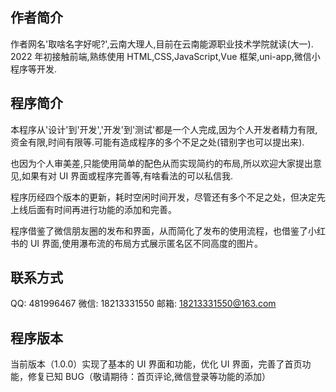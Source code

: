 ## 作者简介

作者网名'取啥名字好呢?',云南大理人,目前在云南能源职业技术学院就读(大一).
2022 年初接触前端,熟练使用 HTML,CSS,JavaScript,Vue 框架,uni-app,微信小程序等开发.

## 程序简介

本程序从'设计'到'开发','开发'到'测试'都是一个人完成,因为个人开发者精力有限,资金有限,时间有限等.可能有造成程序的多个不足之处(错别字也可以提出来).

也因为个人审美差,只能使用简单的配色从而实现简约的布局,所以欢迎大家提出意见,如果有对 UI 界面或程序完善等,有啥看法的可以私信我.

程序历经四个版本的更新，耗时空闲时间开发，尽管还有多个不足之处，但决定先上线后面有时间再进行功能的添加和完善。

程序借鉴了微信朋友圈的发布和界面，从而简化了发布的使用流程，也借鉴了小红书的 UI 界面,使用瀑布流的布局方式展示匿名区不同高度的图片。

## 联系方式

QQ: 481996467
微信: 18213331550
邮箱: 18213331550@163.com

## 程序版本

当前版本（1.0.0）实现了基本的 UI 界面和功能，优化 UI 界面，完善了首页功能，修复已知 BUG（敬请期待：首页评论,微信登录等功能的添加）
